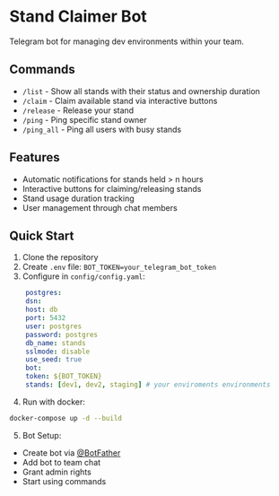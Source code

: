 # Stand Claimer Bot

Telegram bot for managing dev environments within your team.

## Commands

- `/list` - Show all stands with their status and ownership duration
- `/claim` - Claim available stand via interactive buttons
- `/release` - Release your stand
- `/ping` - Ping specific stand owner
- `/ping_all` - Ping all users with busy stands

## Features

- Automatic notifications for stands held > n hours
- Interactive buttons for claiming/releasing stands
- Stand usage duration tracking
- User management through chat members


## Quick Start

1. Clone the repository
2. Create `.env` file: ```BOT_TOKEN=your_telegram_bot_token ```
3. Configure in `config/config.yaml`: 
```yaml
    postgres:
    dsn:
    host: db
    port: 5432
    user: postgres
    password: postgres
    db_name: stands
    sslmode: disable
    use_seed: true
    bot:
    token: ${BOT_TOKEN}
    stands: [dev1, dev2, staging] # your enviroments environments 
```
4. Run with docker:
```bash
docker-compose up -d --build
```
5. Bot Setup:
- Create bot via [@BotFather](https://t.me/botfather)
- Add bot to team chat
- Grant admin rights
- Start using commands


